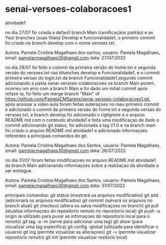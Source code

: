 # senai-versoes-colaboracoes1
atividade1

no dia 27/07 fio criada a default branch Main (ramificaçãos padrão) e as Your branches (suas filiais) Develop e funcionalidade1, o primeiro commit foi criado na branch develop com o nome versoes.txt.

Autora: Pamela Cristina Magalhaes dos santos, usuario: Pamela Magalhaes, email: pamelacmagalhaes30@gmail.com data: 27/07/2022

no dia 28/07 foi feito o commit da primeira versão do home.txt e segunda versão do versoes.txt nas bhanches develop e Funcionalidade1, e o commit primeira versao do login.txt da branch Funcionalidade1,segundo commit adicionando a pasta senai-versoes-colaboracoes na branch Main porem, ocorreu um erro com a branch Main e foi dado um initial commit após refaze-la, foi feito um merge branch "Main" of https://github.com/PamelaCMSantos/senai-versoes-colaboracoes1.git, após acessar a video aula foram feitas auteraçoes no meu primeiro commit e adicionado  o commit da primeira versão do home.txt e segunda versão do versoes.txt, a branch develop foi adicionado o rigtignore e o arquivo README.md com o conteudo atividade1 e feita uma modificaçao de dado o commit adicionando git status, foi adicionada a tag V1.0 e na branch main foi criado o arquivo README.md atividade1 e adicionado informaçoes referentes a principais comandos do git.

Autora: Pamela Cristina Magalhaes dos Santos, usuario: Pamela Magalhaes, email: pamelacmagalhaes30@gmail.com data: 28/07/2022

no dia 31/07 foram feitas modificaçoes no arquivo README.md atividade1 da branch Main adicionando informaçoes sobre a realizaçao da atividade a ser entregue.

Autora: Pamela Cristina Magalhaes dos Santos, usuario: Pamela Magalhaes, email: pamelacmagalhaes30@gmail.com data: 31/07/2022

principais comandos:
git status (mostrará os arquivos modificados)
git add . (adicionará os arquivos modificados)
git commit (salvará os arquivos no branch atual)
git checkout (altera ou salva modificaçoes no branch)
git pull (atualiza informaçoes do repositorio remoto no repositorio local)
git push -u origin (e utilizado para puxar as infomaçoes do repositorio local para o remoto)
git tag -a <nome da tag> -m <comentario> (serve para adicionar uma tag)
git show <nome da tag> (para vizualizar uma tag especifica)
git config -global (utilizada para identificar o usuario)
git log (permite vizualizar as alteraçoes)
git -v (permite visualizar repositorio remoto)
git init (permite visualizar resitorio local)
